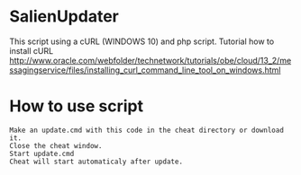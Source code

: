 # SalienUpdater 
  This script using a cURL (WINDOWS 10) and php script.
  Tutorial how to install cURL 
  http://www.oracle.com/webfolder/technetwork/tutorials/obe/cloud/13_2/messagingservice/files/installing_curl_command_line_tool_on_windows.html
  
  # How to use script
	Make an update.cmd with this code in the cheat directory or download it.
	Close the cheat window.
	Start update.cmd
	Cheat will start automaticaly after update.
	
